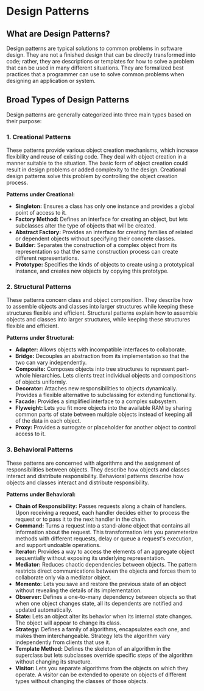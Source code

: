 # Design Patterns

## What are Design Patterns?
Design patterns are typical solutions to common problems in software design. They are not a finished design that can be directly transformed into code; rather, they are descriptions or templates for how to solve a problem that can be used in many different situations. They are formalized best practices that a programmer can use to solve common problems when designing an application or system.

## Broad Types of Design Patterns
Design patterns are generally categorized into three main types based on their purpose:

### 1. Creational Patterns
These patterns provide various object creation mechanisms, which increase flexibility and reuse of existing code. They deal with object creation in a manner suitable to the situation. The basic form of object creation could result in design problems or added complexity to the design. Creational design patterns solve this problem by controlling the object creation process.

**Patterns under Creational:**
*   **Singleton:** Ensures a class has only one instance and provides a global point of access to it.
*   **Factory Method:** Defines an interface for creating an object, but lets subclasses alter the type of objects that will be created.
*   **Abstract Factory:** Provides an interface for creating families of related or dependent objects without specifying their concrete classes.
*   **Builder:** Separates the construction of a complex object from its representation so that the same construction process can create different representations.
*   **Prototype:** Specifies the kinds of objects to create using a prototypical instance, and creates new objects by copying this prototype.

### 2. Structural Patterns
These patterns concern class and object composition. They describe how to assemble objects and classes into larger structures while keeping these structures flexible and efficient. Structural patterns explain how to assemble objects and classes into larger structures, while keeping these structures flexible and efficient.

**Patterns under Structural:**
*   **Adapter:** Allows objects with incompatible interfaces to collaborate.
*   **Bridge:** Decouples an abstraction from its implementation so that the two can vary independently.
*   **Composite:** Composes objects into tree structures to represent part-whole hierarchies. Lets clients treat individual objects and compositions of objects uniformly.
*   **Decorator:** Attaches new responsibilities to objects dynamically. Provides a flexible alternative to subclassing for extending functionality.
*   **Facade:** Provides a simplified interface to a complex subsystem.
*   **Flyweight:** Lets you fit more objects into the available RAM by sharing common parts of state between multiple objects instead of keeping all of the data in each object.
*   **Proxy:** Provides a surrogate or placeholder for another object to control access to it.

### 3. Behavioral Patterns
These patterns are concerned with algorithms and the assignment of responsibilities between objects. They describe how objects and classes interact and distribute responsibility. Behavioral patterns describe how objects and classes interact and distribute responsibility.

**Patterns under Behavioral:**
*   **Chain of Responsibility:** Passes requests along a chain of handlers. Upon receiving a request, each handler decides either to process the request or to pass it to the next handler in the chain.
*   **Command:** Turns a request into a stand-alone object that contains all information about the request. This transformation lets you parameterize methods with different requests, delay or queue a request's execution, and support undoable operations.
*   **Iterator:** Provides a way to access the elements of an aggregate object sequentially without exposing its underlying representation.
*   **Mediator:** Reduces chaotic dependencies between objects. The pattern restricts direct communications between the objects and forces them to collaborate only via a mediator object.
*   **Memento:** Lets you save and restore the previous state of an object without revealing the details of its implementation.
*   **Observer:** Defines a one-to-many dependency between objects so that when one object changes state, all its dependents are notified and updated automatically.
*   **State:** Lets an object alter its behavior when its internal state changes. The object will appear to change its class.
*   **Strategy:** Defines a family of algorithms, encapsulates each one, and makes them interchangeable. Strategy lets the algorithm vary independently from clients that use it.
*   **Template Method:** Defines the skeleton of an algorithm in the superclass but lets subclasses override specific steps of the algorithm without changing its structure.
*   **Visitor:** Lets you separate algorithms from the objects on which they operate. A visitor can be extended to operate on objects of different types without changing the classes of those objects.
